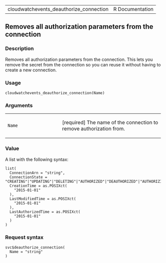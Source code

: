 <table style="width: 100%;">
<tbody>
<tr class="odd">
<td>cloudwatchevents_deauthorize_connection</td>
<td style="text-align: right;">R Documentation</td>
</tr>
</tbody>
</table>

## Removes all authorization parameters from the connection

### Description

Removes all authorization parameters from the connection. This lets you
remove the secret from the connection so you can reuse it without having
to create a new connection.

### Usage

    cloudwatchevents_deauthorize_connection(Name)

### Arguments

<table>
<colgroup>
<col style="width: 35%" />
<col style="width: 65%" />
</colgroup>
<tbody>
<tr class="odd">
<td><code
id="cloudwatchevents_deauthorize_connection_:_Name">Name</code></td>
<td><p>[required] The name of the connection to remove authorization
from.</p></td>
</tr>
</tbody>
</table>

### Value

A list with the following syntax:

    list(
      ConnectionArn = "string",
      ConnectionState = "CREATING"|"UPDATING"|"DELETING"|"AUTHORIZED"|"DEAUTHORIZED"|"AUTHORIZING"|"DEAUTHORIZING",
      CreationTime = as.POSIXct(
        "2015-01-01"
      ),
      LastModifiedTime = as.POSIXct(
        "2015-01-01"
      ),
      LastAuthorizedTime = as.POSIXct(
        "2015-01-01"
      )
    )

### Request syntax

    svc$deauthorize_connection(
      Name = "string"
    )
